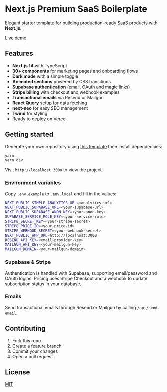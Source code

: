 # Next.js Premium SaaS Boilerplate

Elegant starter template for building production-ready SaaS products with **Next.js**.

[Live demo](https://next-startd.vercel.app)

## Features

- **Next.js 14** with TypeScript
- **30+ components** for marketing pages and onboarding flows
- **Dark mode** with a simple toggle
- **Animated sections** powered by CSS transitions
- **Supabase authentication** (email, OAuth and magic links)
- **Stripe billing** with checkout and webhook examples
- **Transactional emails** via Resend or Mailgun
- **React Query** setup for data fetching
- **next-seo** for easy SEO management
- **Twind** for styling
- Ready to deploy on Vercel

## Getting started

Generate your own repository using [this template](https://github.com/jkytoela/next-startd/generate) then install dependencies:

```bash
yarn
yarn dev
```

Visit `http://localhost:3000` to view the project.

### Environment variables

Copy `.env.example` to `.env.local` and fill in the values:

```bash
NEXT_PUBLIC_SIMPLE_ANALYTICS_URL=<analytics-url>
NEXT_PUBLIC_SUPABASE_URL=<your-supabase-url>
NEXT_PUBLIC_SUPABASE_ANON_KEY=<your-anon-key>
SUPABASE_SERVICE_ROLE_KEY=<your-service-role>
STRIPE_SECRET_KEY=<your-stripe-secret>
STRIPE_PRICE_ID=<your-price-id>
STRIPE_WEBHOOK_SECRET=<your-webhook-secret>
NEXT_PUBLIC_APP_URL=http://localhost:3000
RESEND_API_KEY=<email-provider-key>
MAILGUN_API_KEY=<your-mailgun-key>
MAILGUN_DOMAIN=<your-mailgun-domain>
```

### Supabase & Stripe

Authentication is handled with Supabase, supporting email/password and OAuth logins. Pricing uses Stripe Checkout and a webhook to update subscription status in your database.

### Emails

Send transactional emails through Resend or Mailgun by calling `/api/send-email`.

## Contributing

1. Fork this repo
2. Create a feature branch
3. Commit your changes
4. Open a pull request

## License

[MIT](LICENSE.md)
